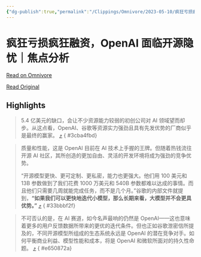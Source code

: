 ```yaml
---
{"dg-publish":true,"permalink":"/Clippings/Omnivore/2023-05-10/疯狂亏损疯狂融资，OpenAI面临开源隐忧｜焦点分析/"}
---
```



# 疯狂亏损疯狂融资，OpenAI 面临开源隐忧｜焦点分析

[Read on Omnivore](https://omnivore.app/me/https-mp-weixin-qq-com-s-i-1-vj-b-xj-5-aw-lg-jgwue-rsn-q-188052488c0)

[Read Original](https://mp.weixin.qq.com/s/I1VJ_bXj5AWLgJgwueRsnQ)

## Highlights

> 5.4 亿美元的缺口，会让不少资源能力较弱的初创公司对 AI 领域望而却步。从这点看，OpenAI、谷歌等资源实力强劲且具有先发优势的厂商似乎是最终的赢家。 [⤴️](https://omnivore.app/me/https-mp-weixin-qq-com-s-i-1-vj-b-xj-5-aw-lg-jgwue-rsn-q-188052488c0#3cba4fbd-87dd-40f5-b023-3caa7f71f00f) 
{ #3cba4fbd}


> 质量和性能，这是 OpenAI 目前在 AI 技术上手握的王牌。但随着热钱流往开源 AI 社区，其所创造的更加自由、灵活的开发环境将成为强劲的竞争优势。
>
> “开源模型更快、更可定制、更私密，能力也更强大。他们用 100 美元和 13B 参数做到了我们花费 1000 万美元和 540B 参数都难以达成的事情。而且他们只需要几周就能完成任务，而不是几个月。”谷歌的内部文件就提到，**“如果我们可以更快地迭代小模型，那么长期来看，大模型并不会更具优势。”** [⤴️](https://omnivore.app/me/https-mp-weixin-qq-com-s-i-1-vj-b-xj-5-aw-lg-jgwue-rsn-q-188052488c0#33bbbf2f-837c-4add-82ce-720333501a3f) 
{ #33bbbf2f}


> 不可否认的是，在 AI 赛道，如今名声最响的仍然是 OpenAI——这也意味着更多的用户反馈数据所带来的更优的迭代条件。但也正如谷歌泄密信所提及的，不同开源模型所组成的生态系统永远是 OpenAI 的潜在竞争对手。如何平衡商业利益、模型性能和成本，将是 OpenAI 和微软所面对的持久性命题。 [⤴️](https://omnivore.app/me/https-mp-weixin-qq-com-s-i-1-vj-b-xj-5-aw-lg-jgwue-rsn-q-188052488c0#e650872a-3774-4434-951f-9a01f313bd27) 
{ #e650872a}

